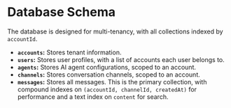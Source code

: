 # Database Schema

The database is designed for multi-tenancy, with all collections indexed by `accountId`.

*   **`accounts`:** Stores tenant information.
*   **`users`:** Stores user profiles, with a list of accounts each user belongs to.
*   **`agents`:** Stores AI agent configurations, scoped to an account.
*   **`channels`:** Stores conversation channels, scoped to an account.
*   **`messages`:** Stores all messages. This is the primary collection, with compound indexes on `(accountId, channelId, createdAt)` for performance and a text index on `content` for search.
